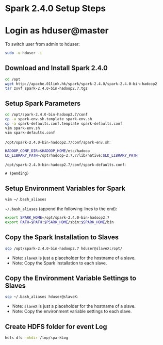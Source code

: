# Spark 2.4.0 Setup Steps

# Login as hduser@master

To switch user from admin to hduser:
```sh
sudo -u hduser -i
```

## Download and Install Spark 2.4.0
```sh
cd /opt
wget http://apache.01link.hk/spark/spark-2.4.0/spark-2.4.0-bin-hadoop2.7.tgz
tar zxvf spark-2.4.0-bin-hadoop2.7.tgz
```

## Setup Spark Parameters
```sh
cd /opt/spark-2.4.0-bin-hadoop2.7/conf
cp -a spark-env.sh.template spark-env.sh
cp -a spark-defaults.conf.template spark-defaults.conf
vim spark-env.sh
vim spark-defaults.conf
```
`/opt/spark-2.4.0-bin-hadoop2.7/conf/spark-env.sh`:
```sh
HADOOP_CONF_DIR=$HADOOP_HOME/etc/hadoop
LD_LIBRARY_PATH=/opt/hadoop-2.7.7/lib/native:$LD_LIBRARY_PATH
```
`/opt/spark-2.4.0-bin-hadoop2.7/conf/spark-defaults.conf`:
```
# (pending)
```

## Setup Environment Variables for Spark
```sh
vim ~/.bash_aliases
```
`~/.bash_aliases` (append the following lines to the end):
```sh
export SPARK_HOME=/opt/spark-2.4.0-bin-hadoop2.7
export PATH=$PATH:$PSARK_HOME/sbin:$SPARK_HOME/bin
```

## Copy the Spark Installation to Slaves
```sh
scp /opt/spark-2.4.0-bin-hadoop2.7 hduser@slaveX:/opt/
```
- Note: `slaveX` is just a placeholder for the hostname of a slave.
- Note: Copy the Spark installation to each slave.

## Copy the Environment Variable Settings to Slaves
```sh
scp ~/.bash_aliases hduser@slaveX:
```
- Note: `slaveX` is just a placeholder for the hostname of a slave.
- Note: Copy the environment variable settings to each slave.

## Create HDFS folder for event Log
```sh
hdfs dfs -mkdir /tmp/sparkLog
```
